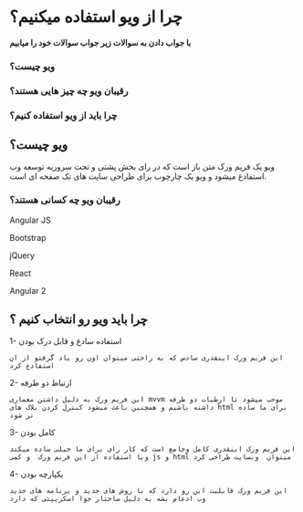 # چرا از ویو استفاده میکنیم؟
#### با جواب دادن به سوالات زیر جواب سوالات خود را میابیم
### ویو چیست؟
### رقیبان ویو چه چیز هایی هستند؟
### چرا باید از ویو استفاده کنیم؟

## ویو چیست؟
ویو یک  فریم ورک متن باز است که در رای بخش پشتی و تحت سروریه توسعه وب استفادع میشود و ویو یک چارچوب برای طراحی سایت های تک صفحه ای است.
### رقیبان ویو چه کسانی هستند؟
  Angular JS

  Bootstrap

jQuery

  React 

 Angular 2
 ## چرا باید ویو رو انتخاب کنیم ؟
 1- استفاده سادع و قابل درک بودن

    این فریم ورک اینقدری سادس که به راحتی میتوان اون رو یاد گرفتو از ان استفادع کرد
2- ارتباط دو طرفه

    این فریم ورک به دلیل داشتن معماری mvvm موجب میشود تا ارطبات دو طرفه داشته باشیم و همچنین باعث میشود کنترل کردن بلاک های html برای ما ساده تر شود
3- کامل بودن

    این فریم ورک اینقدری کامل وجامع است که کار رای برای ما خیلی ساده میکند وبا استفاده از این فریم ورک  و کمی js و html میتوان  وبسایت طراحی کرد         
4- یکپارچه بودن

    این فریم ورک قابلیت این رو دارد که با روش های جدید و برنامه های جدید وب ادغام بشه به دلیل ساختار جوا اسکریپتی که دارد
